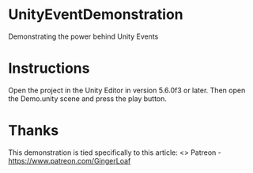 # UnityEventDemonstration
Demonstrating the power behind Unity Events

# Instructions
Open the project in the Unity Editor in version 5.6.0f3 or later. Then open the Demo.unity scene and press the play button.

# Thanks
This demonstration is tied specifically to this article: <>
Patreon - https://www.patreon.com/GingerLoaf
